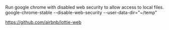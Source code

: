 Run google chrome with disabled web security to allow access to local files.
google-chrome-stable --disable-web-security --user-data-dir="~/temp"

https://github.com/airbnb/lottie-web
